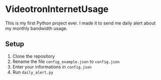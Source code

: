 # VideotronInternetUsage

This is my first Python project ever. I made it to send me daily alert about my monthly bandwidth usage.

## Setup
1. Clone the repository
2. Rename the file `config_example.json` to `config.json`
3. Enter your informations in `config.json`
4. Run `daily_alert.py` 